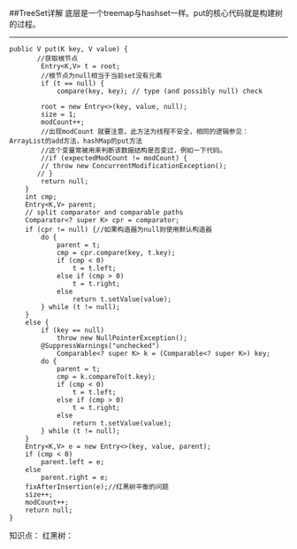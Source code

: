##TreeSet详解
底层是一个treemap与hashset一样。put的核心代码就是构建树的过程。
************************************
    public V put(K key, V value) {
           //获取根节点
            Entry<K,V> t = root;
            //根节点为null相当于当前set没有元素
            if (t == null) {
                compare(key, key); // type (and possibly null) check

            root = new Entry<>(key, value, null);
            size = 1;
            modCount++;  
            //出现modCount 就要注意，此方法为线程不安全，相同的逻辑参见： ArrayList的add方法，hashMap的put方法
            //这个变量常被用来判断该数据结构是否变过，例如一下代码。
            //if (expectedModCount != modCount) {
            // throw new ConcurrentModificationException();
           // }
            return null;
        }
        int cmp;
        Entry<K,V> parent;
        // split comparator and comparable paths
        Comparator<? super K> cpr = comparator;
        if (cpr != null) {//如果构造器为null则使用默认构造器
            do {
                parent = t;
                cmp = cpr.compare(key, t.key);
                if (cmp < 0)
                    t = t.left;
                else if (cmp > 0)
                    t = t.right;
                else
                    return t.setValue(value);
            } while (t != null);
        }
        else {
            if (key == null)
                throw new NullPointerException();
            @SuppressWarnings("unchecked")
                Comparable<? super K> k = (Comparable<? super K>) key;
            do {
                parent = t;
                cmp = k.compareTo(t.key);
                if (cmp < 0)
                    t = t.left;
                else if (cmp > 0)
                    t = t.right;
                else
                    return t.setValue(value);
            } while (t != null);
        }
        Entry<K,V> e = new Entry<>(key, value, parent);
        if (cmp < 0)
            parent.left = e;
        else
            parent.right = e;
        fixAfterInsertion(e);//红黑树平衡的问题
        size++;
        modCount++;
        return null;
    }
 
 知识点：
 红黑树：
 
 
